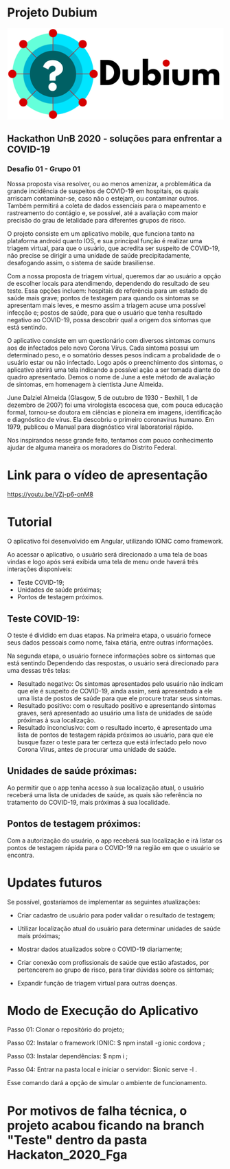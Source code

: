# Projeto Dubium
![](Documentos/Dubium.png "Title")
## Hackathon UnB 2020 - soluções para enfrentar a COVID-19
### Desafio 01 - Grupo 01

Nossa proposta visa resolver, ou ao menos amenizar, a problemática da grande incidência de suspeitos de COVID-19 em hospitais, os quais arriscam contaminar-se, caso não o estejam, ou contaminar outros. Também permitirá a coleta de dados essenciais para o mapeamento e rastreamento do contágio e, se possível, até a avaliação com maior precisão do grau de letalidade para diferentes grupos de risco.

O projeto consiste em um aplicativo mobile, que funciona tanto na plataforma android quanto IOS, e sua principal função é realizar uma triagem virtual, para que o usuário, que acredita ser suspeito de COVID-19, não precise se dirigir a uma unidade de saúde precipitadamente, desafogando assim, o sistema de saúde brasiliense.

Com a nossa proposta de triagem virtual, queremos dar ao usuário a opção de escolher locais para atendimendo, dependendo do resultado de seu teste. Essa opções incluem: hospitais de referência para um estado de saúde mais grave; pontos de testagem para quando os sintomas se apresentam mais leves, e mesmo assim a triagem acuse uma possível infecção e; postos de saúde, para que o usuário que tenha resultado negativo ao COVID-19, possa descobrir qual a origem dos sintomas que está sentindo.

O aplicativo consiste em um questionário com diversos sintomas comuns aos de infectados pelo novo Corona Vírus. Cada sintoma possui um determinado peso, e o somatório desses pesos indicam a probalidade de o usuário estar ou não infectado. Logo após o preenchimento dos sintomas, o aplicativo abrirá uma tela indicando a possível ação a ser tomada diante do quadro apresentado. Demos o nome de June a este método de avaliação de sintomas, em homenagem à cientista June Almeida.

June Dalziel Almeida (Glasgow, 5 de outubro de 1930 - Bexhill, 1 de dezembro de 2007) foi uma virologista escocesa que, com pouca educação formal, tornou-se doutora em ciências e pioneira em imagens, identificação e diagnóstico de vírus. Ela descobriu o primeiro coronavírus humano. Em 1979, publicou o Manual para diagnóstico viral laboratorial rápido.

Nos inspirandos nesse grande feito, tentamos com pouco conhecimento ajudar de alguma maneira os moradores do Distrito Federal.

# Link para o vídeo de apresentação
https://youtu.be/VZj-p6-onM8

# Tutorial

O aplicativo foi desenvolvido em Angular, utilizando IONIC como framework.

Ao acessar o aplicativo, o usuário será direcionado a uma tela de boas vindas e logo após será exibida uma tela de menu onde haverá três interações disponíveis: 

* Teste COVID-19;
* Unidades de saúde próximas;
* Pontos de testagem próximos.

    
## Teste COVID-19:
O teste é dividido em duas etapas. Na primeira etapa, o usuário fornece seus dados pessoais como nome, faixa etária, entre outras informações.

Na segunda etapa, o usuário fornece informações sobre os sintomas que está sentindo Dependendo das respostas, o usuário será direcionado para uma dessas três telas:

* Resultado negativo: Os sintomas apresentados pelo usuário não indicam que ele é suspeito de COVID-19, ainda assim, será apresentado a ele uma lista de postos de saúde para que ele procure tratar seus sintomas.
* Resultado positivo: com o resultado positivo e apresentando sintomas graves, será apresentado ao usuário uma lista de unidades de saúde próximas à sua localização.
* Resultado inconclusivo: com o resultado incerto, é apresentado uma lista de pontos de testagem rápida próximos ao usuário, para que ele busque fazer o teste para ter certeza que está infectado pelo novo Corona Vírus, antes de procurar uma unidade de saúde.

## Unidades de saúde próximas:
Ao permitir que o app tenha acesso à sua localização atual, o usuário receberá uma lista de unidades de saúde, as quais são referência no tratamento do COVID-19, mais próximas à sua localidade.

## Pontos de testagem próximos:
Com a autorização do usuário, o app receberá sua localização e irá listar os pontos de testagem rápida para o COVID-19 na região em que o usuário se encontra.


# Updates futuros 

Se possível, gostaríamos de implementar as seguintes atualizações:

* Criar cadastro de usuário para poder validar o resultado de testagem;

* Utilizar localização atual do usuário para determinar unidades de saúde mais próximas;

* Mostrar dados atualizados sobre o COVID-19 diariamente;

* Criar conexão com profissionais de saúde que estão afastados, por pertencerem ao grupo de risco, para tirar dúvidas sobre os sintomas;

* Expandir função de triagem virtual para outras doenças.


# Modo de Execução do Aplicativo

Passo 01: Clonar o repositório do projeto;

Passo 02: Instalar o framework IONIC: $ npm install -g ionic cordova ;

Passo 03: Instalar dependências: $ npm i ;

Passo 04: Entrar na pasta local e iniciar o servidor: $ionic serve -l .

Esse comando dará a opção de simular o ambiente de funcionamento.


# Por motivos de falha técnica, o projeto acabou ficando na branch "Teste" dentro da pasta Hackaton_2020_Fga


